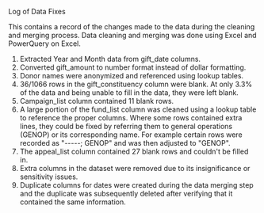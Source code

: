 Log of Data Fixes

This contains a record of the changes made to the data during the cleaning and merging process. Data cleaning and merging was done using Excel and PowerQuery on Excel.

1. Extracted Year and Month data from gift_date columns.
2. Converted gift_amount to number format instead of dollar formatting.
3. Donor names were anonymized and referenced using lookup tables.
4. 36/1066 rows in the gift_constituency column were blank. At only 3.3% of the data and being unable to fill in the data, they were left blank.
5. Campaign_list column contained 11 blank rows. 
6. A large portion of the fund_list column was cleaned using a lookup table to reference the proper columns. Where some rows contained extra lines, they could be fixed by referring them to general operations (GENOP) or its corresponding name. 
  For example certain rows were recorded as "-----; GENOP" and was then adjusted to "GENOP".
7. The appeal_list column contained 27 blank rows and couldn't be filled in. 
8. Extra columns in the dataset were removed due to its insignificance or sensitivity issues.
9. Duplicate columns for dates were created during the data merging step and the duplicate was subsequently deleted after verifying that it contained the same information.
